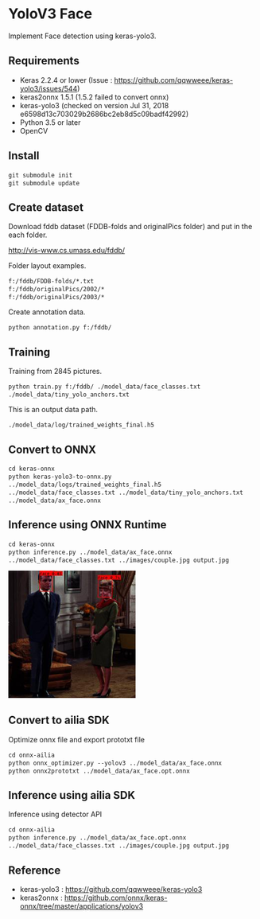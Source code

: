 # YoloV3 Face

Implement Face detection using keras-yolo3.

## Requirements

- Keras 2.2.4 or lower (Issue : https://github.com/qqwweee/keras-yolo3/issues/544)
- keras2onnx 1.5.1 (1.5.2 failed to convert onnx)
- keras-yolo3 (checked on version Jul 31, 2018 e6598d13c703029b2686bc2eb8d5c09badf42992)
- Python 3.5 or later
- OpenCV

## Install

    git submodule init
    git submodule update

## Create dataset

Download fddb dataset (FDDB-folds and originalPics folder) and put in the each folder.

http://vis-www.cs.umass.edu/fddb/

Folder layout examples.

    f:/fddb/FDDB-folds/*.txt
    f:/fddb/originalPics/2002/*
    f:/fddb/originalPics/2003/*

Create annotation data.

    python annotation.py f:/fddb/

## Training

Training from 2845 pictures.

    python train.py f:/fddb/ ./model_data/face_classes.txt ./model_data/tiny_yolo_anchors.txt

This is an output data path.

    ./model_data/log/trained_weights_final.h5

## Convert to ONNX

    cd keras-onnx
    python keras-yolo3-to-onnx.py ../model_data/logs/trained_weights_final.h5 ../model_data/face_classes.txt ../model_data/tiny_yolo_anchors.txt ../model_data/ax_face.onnx

## Inference using ONNX Runtime

    cd keras-onnx
    python inference.py ../model_data/ax_face.onnx ../model_data/face_classes.txt ../images/couple.jpg output.jpg

![Output](./keras-onnx/output.jpg)

## Convert to ailia SDK

Optimize onnx file and export prototxt file

    cd onnx-ailia
    python onnx_optimizer.py --yolov3 ../model_data/ax_face.onnx
    python onnx2prototxt ../model_data/ax_face.opt.onnx

## Inference using ailia SDK

Inference using detector API

    cd onnx-ailia
    python inference.py ../model_data/ax_face.opt.onnx ../model_data/face_classes.txt ../images/couple.jpg output.jpg

## Reference

- keras-yolo3 : https://github.com/qqwweee/keras-yolo3
- keras2onnx : https://github.com/onnx/keras-onnx/tree/master/applications/yolov3
